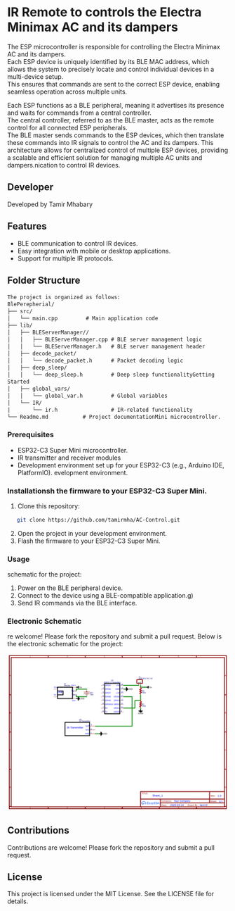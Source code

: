# IR Remote to controls the Electra Minimax AC and its dampers

The ESP microcontroller is responsible for controlling the Electra Minimax AC and its dampers.  
Each ESP device is uniquely identified by its BLE MAC address, which allows the system to precisely locate and control individual devices in a multi-device setup.  
This ensures that commands are sent to the correct ESP device, enabling seamless operation across multiple units.  

Each ESP functions as a BLE peripheral, meaning it advertises its presence and waits for commands from a central controller.  
The central controller, referred to as the BLE master, acts as the remote control for all connected ESP peripherals.  
The BLE master sends commands to the ESP devices, which then translate these commands into IR signals to control the AC and its dampers.
This architecture allows for centralized control of multiple ESP devices, providing a scalable and efficient solution for managing multiple AC units and dampers.nication to control IR devices.

## Developer

Developed by Tamir Mhabary

## Features

- BLE communication to control IR devices.
- Easy integration with mobile or desktop applications.
- Support for multiple IR protocols.

## Folder Structure

```
The project is organized as follows:
BlePerepherial/
├── src/                
│   └── main.cpp         # Main application code
├── lib/                
│   ├── BLEServerManager//
│   │   ├── BLEServerManager.cpp # BLE server management logic
│   │   └── BLEServerManager.h   # BLE server management header             
│   ├── decode_packet/
│   │   └── decode_packet.h      # Packet decoding logic
│   ├── deep_sleep/
│   │   └── deep_sleep.h         # Deep sleep functionalityGetting Started
│   ├── global_vars/
│   │   └── global_var.h         # Global variables
│   └── IR/                      
|       └── ir.h                 # IR-related functionality
└── Readme.md           # Project documentationMini microcontroller.
```

### Prerequisites

- ESP32-C3 Super Mini microcontroller.  
- IR transmitter and receiver modules
- Development environment set up for your ESP32-C3 (e.g., Arduino IDE, PlatformIO).
evelopment environment.

### Installationsh the firmware to your ESP32-C3 Super Mini.

1. Clone this repository:
```bash
   git clone https://github.com/tamirmha/AC-Control.git 
```
2. Open the project in your development environment.
3. Flash the firmware to your ESP32-C3 Super Mini.

### Usage
schematic for the project:
1. Power on the BLE peripheral device.
2. Connect to the device using a BLE-compatible application.g)
3. Send IR commands via the BLE interface.

### Electronic Schematic
re welcome! Please fork the repository and submit a pull request.
Below is the electronic schematic for the project:

![Electronic Schematic](Schematic_IR_2025-03-31.png)

## Contributions

Contributions are welcome! Please fork the repository and submit a pull request.

## License

This project is licensed under the MIT License. See the LICENSE file for details.
